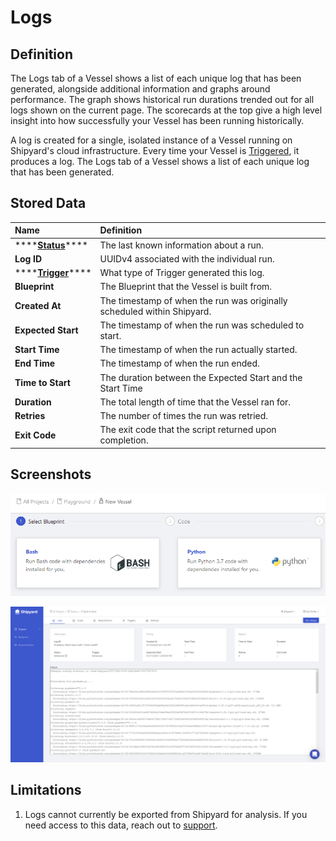 # Logs

## Definition

The Logs tab of a Vessel shows a list of each unique log that has been generated, alongside additional information and graphs around performance. The graph shows historical run durations trended out for all logs shown on the current page. The scorecards at the top give a high level insight into how successfully your Vessel has been running historically.

A log is created for a single, isolated instance of a Vessel running on Shipyard's cloud infrastructure. Every time your Vessel is [Triggered](vessels/triggers/), it produces a log. The Logs tab of a Vessel shows a list of each unique log that has been generated.

## Stored Data

| Name | Definition |
| :--- | :--- |
| \*\*\*\*[**Status**](other-functions/status.md)\*\*\*\* | The last known information about a run. |
| **Log ID** | UUIDv4 associated with the individual run. |
| \*\*\*\*[**Trigger**](vessels/triggers/)\*\*\*\* | What type of Trigger generated this log. |
| **Blueprint** | The Blueprint that the Vessel is built from. |
| **Created At** | The timestamp of when the run was originally scheduled within Shipyard. |
| **Expected Start** | The timestamp of when the run was scheduled to start. |
| **Start Time** | The timestamp of when the run actually started. |
| **End Time** | The timestamp of when the run ended. |
| **Time to Start** | The duration between the Expected Start and the Start Time |
| **Duration** | The total length of time that the Vessel ran for. |
| **Retries** | The number of times the run was retried. |
| **Exit Code** | The exit code that the script returned upon completion. |

## Screenshots

![Logs Tab for a Vessel](../.gitbook/assets/image%20%2823%29.png)

![Individual Log](../.gitbook/assets/image%20%2832%29.png)

## Limitations

1. Logs cannot currently be exported from Shipyard for analysis. If you need access to this data, reach out to [support](mailto:support@shipyardapp.com).


